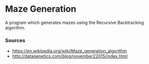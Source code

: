 # Maze Generation
A program which generates mazes using the Recursive Backtracking algorithm.

### Sources
- https://en.wikipedia.org/wiki/Maze_generation_algorithm
- http://datagenetics.com/blog/november22015/index.html
